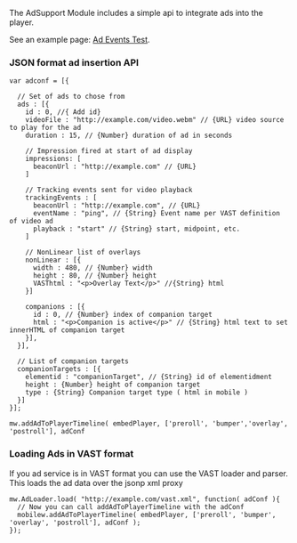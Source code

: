 The AdSupport Module includes a simple api to integrate ads into the player.

See an example page: [Ad Events Test](http://www.kaltura.org/apis/stagingHtml5lib/modules/AdSupport/tests/Ad_Events_test.html).

### JSON format ad insertion API
 
    var adconf = [{
    
      // Set of ads to chose from
      ads : [{
        id : 0, //{ Add id}
        videoFile : "http://example.com/video.webm" // {URL} video source to play for the ad
        duration : 15, // {Number} duration of ad in seconds
     
        // Impression fired at start of ad display
        impressions: [
          beaconUrl : "http://example.com" // {URL}
        ]
      
        // Tracking events sent for video playback
        trackingEvents : [
          beaconUrl : "http://example.com", // {URL}
          eventName : "ping", // {String} Event name per VAST definition of video ad
          playback : "start" // {String} start, midpoint, etc.
        ]
    
        // NonLinear list of overlays
        nonLinear : [{
          width : 480, // {Number} width
          height : 80, // {Number} height
          VASThtml : "<p>Overlay Text</p>" //{String} html
        }]
      
        companions : [{
          id : 0, // {Number} index of companion target 
          html : "<p>Companion is active</p>" // {String} html text to set innerHTML of companion target
        }],
      }],
      
      // List of companion targets
      companionTargets : [{
        elementid : "companionTarget", // {String} id of elementidment
        height : {Number} height of companion target
        type : {String} Companion target type ( html in mobile ) 
      }]
    }];
     
    mw.addAdToPlayerTimeline( embedPlayer, ['preroll', 'bumper','overlay', 'postroll'], adConf

### Loading Ads in VAST format

If you ad service is in VAST format you can use the VAST loader and parser. This loads the ad data over the jsonp xml proxy 

    mw.AdLoader.load( "http://example.com/vast.xml", function( adConf ){
      // Now you can call addAdToPlayerTimeline with the adConf
      mobilew.addAdToPlayerTimeline( embedPlayer, ['preroll', 'bumper', 'overlay', 'postroll'], adConf );
    });
